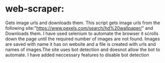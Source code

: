 # web-scraper:
Gets image urls and downloads them.
This script gets image urls from the following site:"https://www.pexels.com/search/hd%20wallpaper/" and Downloads them. I have used selenium to automate the browser it scrolls down the page until the required number of images are not found. Images are saved with name it has on website and a file is created with urls and names of images.The site uses bot detection and doesnot allow the bot to automate. I have added neccessary features to disable bot detection
